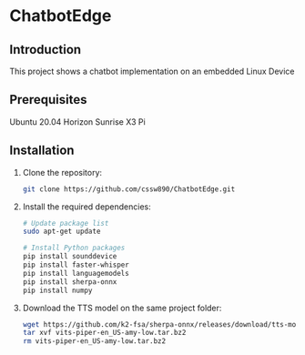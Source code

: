 # ChatbotEdge

## Introduction
This project shows a chatbot implementation on an embedded Linux Device

## Prerequisites
Ubuntu 20.04
Horizon Sunrise X3 Pi

## Installation
1. Clone the repository:
    ```bash
    git clone https://github.com/cssw890/ChatbotEdge.git
    ```
2. Install the required dependencies:
    ```bash
    # Update package list 
    sudo apt-get update
    
    # Install Python packages
    pip install sounddevice
    pip install faster-whisper
    pip install languagemodels
    pip install sherpa-onnx
    pip install numpy
    ```
3. Download the TTS model on the same project folder:
    ```bash
    wget https://github.com/k2-fsa/sherpa-onnx/releases/download/tts-models/vits-piper-en_US-amy-low.tar.bz2
    tar xvf vits-piper-en_US-amy-low.tar.bz2
    rm vits-piper-en_US-amy-low.tar.bz2
    ```
